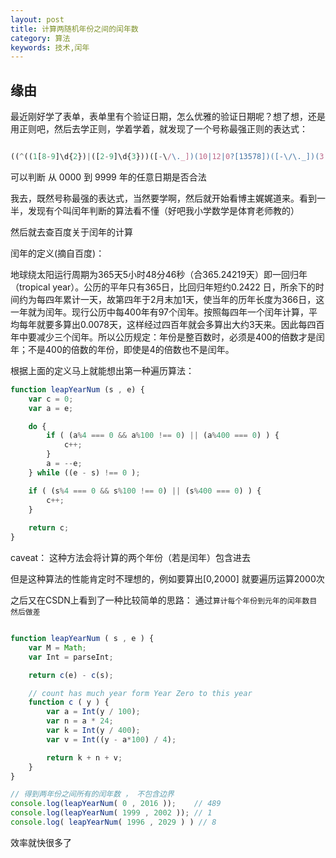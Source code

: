 ```yaml
---
layout: post
title: 计算两随机年份之间的闰年数
category: 算法
keywords: 技术,闰年
---
```


## 缘由

最近刚好学了表单，表单里有个验证日期，怎么优雅的验证日期呢？想了想，还是用正则吧，然后去学正则，学着学着，就发现了一个号称最强正则的表达式：


```javascript

((^((1[8-9]\d{2})|([2-9]\d{3}))([-\/\._])(10|12|0?[13578])([-\/\._])(3[01]|[12][0-9]|0?[1-9])$)|(^((1[8-9]\d{2})|([2-9]\d{3}))([-\/\._])(11|0?[469])([-\/\._])(30|[12][0-9]|0?[1-9])$)|(^((1[8-9]\d{2})|([2-9]\d{3}))([-\/\._])(0?2)([-\/\._])(2[0-8]|1[0-9]|0?[1-9])$)|(^([2468][048]00)([-\/\._])(0?2)([-\/\._])(29)$)|(^([3579][26]00)([-\/\._])(0?2)([-\/\._])(29)$)|(^([1][89][0][48])([-\/\._])(0?2)([-\/\._])(29)$)|(^([2-9][0-9][0][48])([-\/\._])(0?2)([-\/\._])(29)$)|(^([1][89][2468][048])([-\/\._])(0?2)([-\/\._])(29)$)|(^([2-9][0-9][2468][048])([-\/\._])(0?2)([-\/\._])(29)$)|(^([1][89][13579][26])([-\/\._])(0?2)([-\/\._])(29)$)|(^([2-9][0-9][13579][26])([-\/\._])(0?2)([-\/\._])(29)$))

```

可以判断 从 0000 到 9999 年的任意日期是否合法

我去，既然号称最强的表达式，当然要学啊，然后就开始看博主娓娓道来。看到一半，发现有个叫闰年判断的算法看不懂（好吧我小学数学是体育老师教的）

然后就去查百度关于闰年的计算

闰年的定义(摘自百度)：

地球绕太阳运行周期为365天5小时48分46秒（合365.24219天）即一回归年（tropical year）。公历的平年只有365日，比回归年短约0.2422 日，所余下的时间约为每四年累计一天，故第四年于2月末加1天，使当年的历年长度为366日，这一年就为闰年。现行公历中每400年有97个闰年。按照每四年一个闰年计算，平均每年就要多算出0.0078天，这样经过四百年就会多算出大约3天来。因此每四百年中要减少三个闰年。所以公历规定：年份是整百数时，必须是400的倍数才是闰年；不是400的倍数的年份，即使是4的倍数也不是闰年。

根据上面的定义马上就能想出第一种遍历算法：

```javascript
function leapYearNum (s , e) {
	var c = 0;
	var a = e;

	do {
		if ( (a%4 === 0 && a%100 !== 0) || (a%400 === 0) ) {
			c++;
		}
		a = --e;
	} while ((e - s) !== 0 );

	if ( (s%4 === 0 && s%100 !== 0) || (s%400 === 0) ) {
		c++;
	}
	
	return c;
}
```

caveat： 这种方法会将计算的两个年份（若是闰年）包含进去

但是这种算法的性能肯定时不理想的，例如要算出[0,2000] 就要遍历运算2000次

之后又在CSDN上看到了一种比较简单的思路：
通过`算计每个年份到元年的闰年数目 然后做差`

```javascript

function leapYearNum ( s , e ) {
	var M = Math;
	var Int = parseInt;

	return c(e) - c(s);

	// count has much year form Year Zero to this year 
	function c ( y ) {
		var a = Int(y / 100);  
		var n = a * 24;        
		var k = Int(y / 400);
		var v = Int((y - a*100) / 4);

		return k + n + v;
	}
}

// 得到两年份之间所有的闰年数 ， 不包含边界
console.log(leapYearNum( 0 , 2016 ));    // 489
console.log(leapYearNum( 1999 , 2002 )); // 1 
console.log( leapYearNum( 1996 , 2029 ) ) // 8

```

效率就快很多了